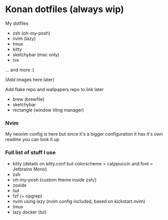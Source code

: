 # Konan dotfiles (always wip)

My dotfiles

- zsh (oh-my-posh)
- nvim (lazy)
- tmux
- kitty
- sketchybar (mac only)
- nix

... and more :)

(Add images here later)

Add flake repo and wallpapers repo to link later

- brew (brewfile)
- sketchybar
- rectangle (window tiling manager)

### Nvim

My neovim config is here but since it's a bigger configuration it has it's own readme you can look it up

### Full list of stuff I use

- kitty (details on kitty.conf but colorscheme = catppuccin and font = Jetbrains Mono)
- zsh
- oh-my-posh (custom theme inside zsh/)
- zoxide
- lsd
- fzf (+ ripgrep)
- nvim using lazy (nvim config included, based on kickstart.nvim)
- tmux
- lazy docker (tui)
